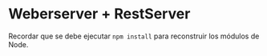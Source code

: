 # Weberserver + RestServer

Recordar que se debe ejecutar ```npm install``` para reconstruir los módulos de Node.